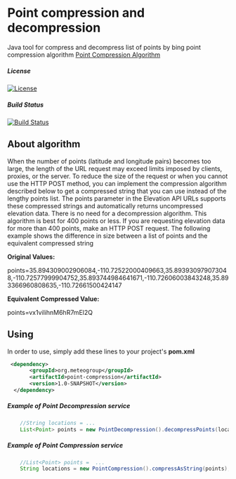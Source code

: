 
**Point compression and decompression**
=========================================

Java tool for compress and decompress list of points by bing point compression algorithm
[Point Compression Algorithm](https://msdn.microsoft.com/en-us/library/jj158958.aspx)

##### License

[![License](https://img.shields.io/:license-Apache%202.0-blue.svg)](http://www.apache.org/licenses/LICENSE-2.0)

##### Build Status

[![Build Status](https://travis-ci.org/MeteoGroup/point-compression.svg?branch=master)](https://travis-ci.org/MeteoGroup/point-compression)

## About algorithm

When the number of points (latitude and longitude pairs) becomes too large, the length of the URL request may exceed limits 
imposed by clients, proxies, or the server. To reduce the size of the request or when you cannot use the HTTP POST method, 
you can implement the compression algorithm described below to get a compressed string that you can use instead of 
the lengthy points list. The points parameter in the Elevation API URLs supports these compressed strings and automatically returns 
uncompressed elevation data. There is no need for a decompression algorithm. This algorithm is best for 400 points or less. 
If you are requesting elevation data for more than 400 points, make an HTTP POST request. The following example shows the difference 
in size between a list of points and the equivalent compressed string

**Original Values:**

points=35.894309002906084,-110.72522000409663,35.893930979073048,-110.72577999904752,35.893744984641671,-110.72606003843248,35.893366960808635,-110.72661500424147

**Equivalent Compressed Value:**

points=vx1vilihnM6hR7mEl2Q


## Using

In order to use, simply add these lines to your project's **pom.xml**


```xml
 <dependency>
       <groupId>org.meteogroup</groupId>
       <artifactId>point-compression</artifactId>
       <version>1.0-SNAPSHOT</version>
  </dependency>
```

##### Example of Point Decompression service 

```java
    //String locations = ...
    List<Point> points = new PointDecompression().decompressPoints(locations);    
```

##### Example of Point Compression service 

```java
    //List<Point> points =  ...
    String locations = new PointCompression().compressAsString(points);    
```



